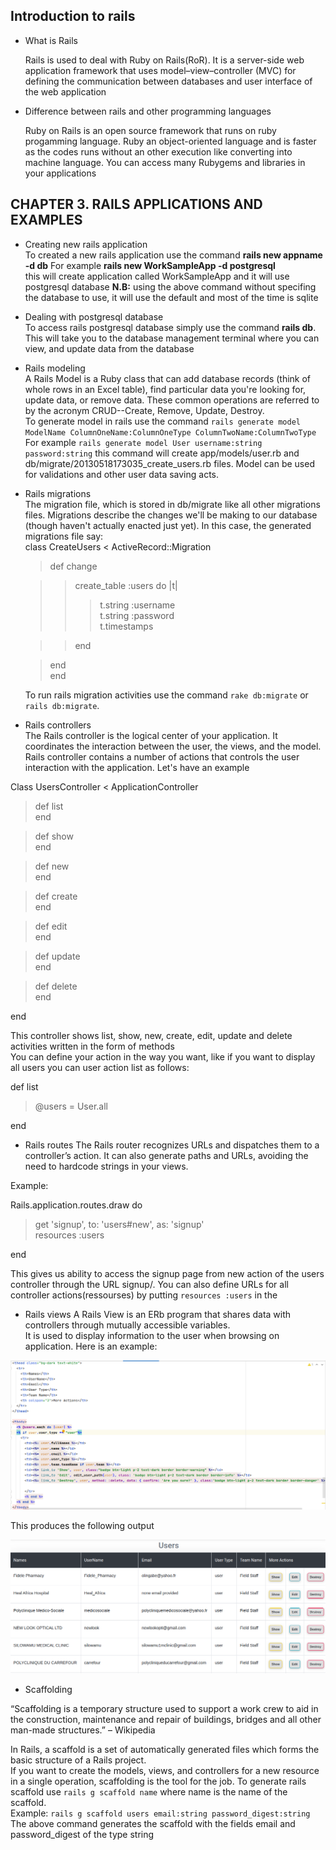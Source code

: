## Introduction to rails

 + What is Rails   
 
   Rails is used to deal with Ruby on Rails(RoR). It is a server-side web application framework that uses model–view–controller (MVC) for defining the          communication between databases and user interface of the web application
 + Difference between rails and other programming languages   
 
    Ruby on Rails is an open source framework that runs on ruby progamming language. Ruby an object-oriented language and is faster as the codes runs without     an other execution like converting into machine language. You can access many Rubygems and libraries in your applications
   
## CHAPTER 3. RAILS APPLICATIONS AND EXAMPLES
   
 + Creating new rails application  
   To created a new rails application use the command **rails new appname -d db** For example **rails new WorkSampleApp -d postgresql**  
   this will create application called WorkSampleApp and it will use postgresql database
   **N.B:** using the above command without specifing the database to use, it will use the default and most of the time is sqlite
 + Dealing with postgresql database  
   To access rails postgresql database simply use the command **rails db**. This will take you to the database management terminal where you can view, and update data from the database
 + Rails modeling  
   A Rails Model is a Ruby class that can add database records (think of whole rows in an Excel table), find particular data you're looking for, update        data, or remove data. These common operations are referred to by the acronym CRUD--Create, Remove, Update, Destroy.  
   To generate model in rails use the command `rails generate model ModelName ColumnOneName:ColumnOneType ColumnTwoName:ColumnTwoType`  
   For example `rails generate model User username:string password:string`  this command will create app/models/user.rb and              db/migrate/20130518173035_create_users.rb files. Model can be used for validations and other user data saving acts.  
 + Rails migrations  
 The migration file, which is stored in db/migrate like all other migrations files. Migrations describe the changes we'll be making to our database (though   haven't actually enacted just yet). In this case, the generated migrations file say:  
  class CreateUsers < ActiveRecord::Migration  
  
   > def change  
   
   >> create_table :users do |t|  
   >>> t.string :username  
   >>> t.string :password  
   >>> t.timestamps  
   
   >> end  
   
   > end  
  end  
  
    To run rails migration activities use the command `rake db:migrate` or `rails db:migrate`.  
 + Rails controllers  
 The Rails controller is the logical center of your application. It coordinates the interaction between the user, the views, and the model.  
 Rails controller contains a number of actions that controls the user interaction with the application. Let's have an example  
 
 Class UsersController < ApplicationController  
 
  > def list  
   end
   
  > def show  
   end
   
   > def new  
   end
   
   > def create  
   end
   
   > def edit  
   end
   
   > def update  
   end
   
   > def delete  
   end

end

This controller shows list, show, new, create, edit, update and delete activities written in the form of methods  
You can define your action in the way you want, like if you want to display all users you can user action list as follows:  

  def list  
  
  > @users = User.all  
  
  end  
  
 + Rails routes
 The Rails router recognizes URLs and dispatches them to a controller’s action. It can also generate paths and URLs, avoiding the need to hardcode strings in your views.
 
 Example:  
 
 Rails.application.routes.draw do  
 
   > get 'signup', to: 'users#new', as: 'signup'  
   resources :users  
   
 end 
 
 This gives us ability to access the signup page from new action of the users controller through the URL signup/.  You can also define URLs for all controller actions(ressourses) by putting `resources :users` in the 
 
 + Rails views
 A Rails View is an ERb program that shares data with controllers through mutually accessible variables.  
 It is used to display information to the user when browsing on application. Here is an example:  
 
 ![Rails view example!](view.png "This shows you all users on the users page")  
 
 This produces the following output  
 
 ![Rails view example!](users.png "Users") 
 
 + Scaffolding  
 
 “Scaffolding is a temporary structure used to support a work crew to aid in the construction, maintenance and repair of buildings, bridges and all other    man-made structures.” – Wikipedia  
 
 In Rails, a scaffold is a set of automatically generated files which forms the basic structure of a Rails project.  
 If you want to create the models, views, and controllers for a new resource in a single operation, scaffolding is the tool for the job.
 To generate rails scaffold use `rails g scaffold name` where name is the name of the scaffold.  
 Example: `rails g scaffold users email:string password_digest:string`  
 The above command generates the scaffold with the fields email and password_digest of the type string
 


